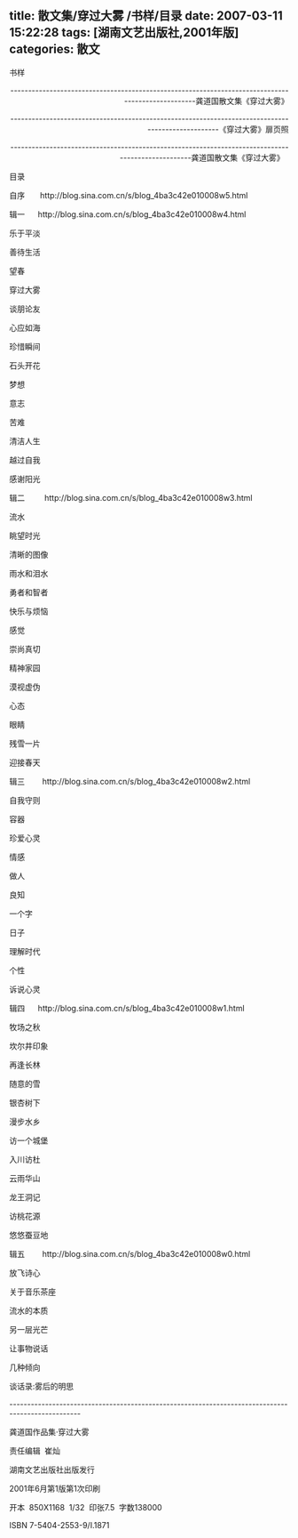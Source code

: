 title: 散文集/穿过大雾 /书样/目录
date: 2007-03-11 15:22:28
tags: [湖南文艺出版社,2001年版]
categories: 散文
---
 <p>书样</p> 
 <p align="right"> --------------------------------------------------------------------------------------------------龚道国散文集《穿过大雾》</p> 
 <p align="right"> --------------------------------------------------------------------------------------------------《穿过大雾》扉页照</p> 
<!-- more --><p align="right"> --------------------------------------------------------------------------------------------------龚道国散文集《穿过大雾》&nbsp;&nbsp;</p> 
 <p>目录</p> 
 <p> 自序&nbsp;&nbsp;&nbsp;&nbsp;&nbsp;&nbsp; http://blog.sina.com.cn/s/blog_4ba3c42e010008w5.html</p> 
 <p> 辑一&nbsp;&nbsp;&nbsp;&nbsp;&nbsp; http://blog.sina.com.cn/s/blog_4ba3c42e010008w4.html</p> 
 <p>乐于平淡</p> 
 <p>善待生活</p> 
 <p>望春</p> 
 <p>穿过大雾</p> 
 <p>谈朋论友</p> 
 <p>心应如海</p> 
 <p>珍惜瞬间</p> 
 <p>石头开花</p> 
 <p>梦想</p> 
 <p>意志</p> 
 <p>苦难</p> 
 <p>清洁人生</p> 
 <p>越过自我</p> 
 <p>感谢阳光</p> 
 <p> 辑二&nbsp;&nbsp;&nbsp;&nbsp;&nbsp;&nbsp;&nbsp;&nbsp; http://blog.sina.com.cn/s/blog_4ba3c42e010008w3.html</p> 
 <p>流水</p> 
 <p>眺望时光</p> 
 <p>清晰的图像</p> 
 <p>雨水和泪水</p> 
 <p>勇者和智者</p> 
 <p>快乐与烦恼</p> 
 <p>感觉</p> 
 <p>崇尚真切</p> 
 <p>精神家园</p> 
 <p>漠视虚伪</p> 
 <p>心态</p> 
 <p>眼睛</p> 
 <p>残雪一片</p> 
 <p>迎接春天</p> 
 <p> 辑三&nbsp;&nbsp;&nbsp;&nbsp;&nbsp;&nbsp;&nbsp; http://blog.sina.com.cn/s/blog_4ba3c42e010008w2.html</p> 
 <p>自我守则</p> 
 <p>容器</p> 
 <p>珍爱心灵</p> 
 <p>情感</p> 
 <p>做人</p> 
 <p>良知</p> 
 <p>一个字</p> 
 <p>日子</p> 
 <p>理解时代</p> 
 <p>个性</p> 
 <p>诉说心灵</p> 
 <p> 辑四&nbsp;&nbsp;&nbsp;&nbsp;&nbsp; http://blog.sina.com.cn/s/blog_4ba3c42e010008w1.html</p> 
 <p>牧场之秋</p> 
 <p>坎尔井印象</p> 
 <p>再逢长林</p> 
 <p>随意的雪</p> 
 <p>银杏树下</p> 
 <p>漫步水乡</p> 
 <p>访一个城堡</p> 
 <p>入川访杜</p> 
 <p>云雨华山</p> 
 <p>龙王洞记</p> 
 <p>访桃花源</p> 
 <p>悠悠蚕豆地</p> 
 <p> 辑五&nbsp;&nbsp;&nbsp;&nbsp;&nbsp;&nbsp;&nbsp; http://blog.sina.com.cn/s/blog_4ba3c42e010008w0.html</p> 
 <p>放飞诗心</p> 
 <p>关于音乐茶座</p> 
 <p>流水的本质</p> 
 <p>另一层光芒</p> 
 <p>让事物说话</p> 
 <p>几种倾向</p> 
 <p>谈话录:雾后的明思</p> 
 <p> --------------------------------------------------------------------------------------------------&nbsp;</p> 
 <p>龚道国作品集&middot;穿过大雾</p> 
 <p>责任编辑&nbsp; 崔灿</p> 
 <p>湖南文艺出版社出版发行</p> 
 <p>2001年6月第1版第1次印刷</p> 
 <p>开本&nbsp; 850X1168&nbsp; 1/32&nbsp; 印张7.5&nbsp; 字数138000</p> 
 <p>ISBN 7-5404-2553-9/I.1871</p> 
